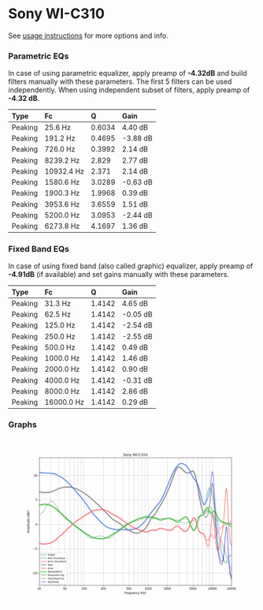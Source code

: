 # Sony WI-C310
See [usage instructions](https://github.com/jaakkopasanen/AutoEq#usage) for more options and info.

### Parametric EQs
In case of using parametric equalizer, apply preamp of **-4.32dB** and build filters manually
with these parameters. The first 5 filters can be used independently.
When using independent subset of filters, apply preamp of **-4.32 dB**.

| Type    | Fc         |      Q | Gain     |
|:--------|:-----------|:-------|:---------|
| Peaking | 25.6 Hz    | 0.6034 | 4.40 dB  |
| Peaking | 191.2 Hz   | 0.4695 | -3.88 dB |
| Peaking | 726.0 Hz   | 0.3992 | 2.14 dB  |
| Peaking | 8239.2 Hz  | 2.829  | 2.77 dB  |
| Peaking | 10932.4 Hz | 2.371  | 2.14 dB  |
| Peaking | 1580.6 Hz  | 3.0289 | -0.63 dB |
| Peaking | 1900.3 Hz  | 1.9968 | 0.39 dB  |
| Peaking | 3953.6 Hz  | 3.6559 | 1.51 dB  |
| Peaking | 5200.0 Hz  | 3.0953 | -2.44 dB |
| Peaking | 6273.8 Hz  | 4.1697 | 1.36 dB  |

### Fixed Band EQs
In case of using fixed band (also called graphic) equalizer, apply preamp of **-4.91dB**
(if available) and set gains manually with these parameters.

| Type    | Fc         |      Q | Gain     |
|:--------|:-----------|:-------|:---------|
| Peaking | 31.3 Hz    | 1.4142 | 4.65 dB  |
| Peaking | 62.5 Hz    | 1.4142 | -0.05 dB |
| Peaking | 125.0 Hz   | 1.4142 | -2.54 dB |
| Peaking | 250.0 Hz   | 1.4142 | -2.55 dB |
| Peaking | 500.0 Hz   | 1.4142 | 0.49 dB  |
| Peaking | 1000.0 Hz  | 1.4142 | 1.46 dB  |
| Peaking | 2000.0 Hz  | 1.4142 | 0.90 dB  |
| Peaking | 4000.0 Hz  | 1.4142 | -0.31 dB |
| Peaking | 8000.0 Hz  | 1.4142 | 2.86 dB  |
| Peaking | 16000.0 Hz | 1.4142 | 0.29 dB  |

### Graphs
![](./Sony%20WI-C310.png)